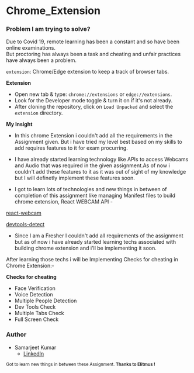 # Chrome_Extension
### Problem I am trying to solve?

Due to Covid 19, remote learning has been a constant and so have been online examinations. 
<br />
But proctoring has always been a task and cheating and unfair practices have always been a problem.
<br />

`extension`: Chrome/Edge extension to keep a track of browser tabs.


**Extension**

- Open new tab & type: `chrome://extensions` or `edge://extensions`.
- Look for the Developer mode toggle & turn it on if it's not already.
- After cloning the repository, click on `Load Unpacked` and select the `extension` directory.

**My Insight**

- In this chrome Extension i couldn't add all the requirements in the Assignment given.
But i have tried my level best based on my skills to add requires features to it for 
exam procurring.

- I have already started learning technology like APIs to access Webcams and Audio that was
required in the given assignment.As of now i couldn't add these features to it as it was out of sight
of my knowledge but I will definetly implement these features soon.

- I got to learn lots of technologies and new things in between of completion of this assignment like 
managing Manifest files to build chrome extension, React WEBCAM API - 

[react-webcam](https://www.npmjs.com/package/react-webcam)

[devtools-detect](https://www.npmjs.com/package/devtools-detect)

- Since I am a Fresher I couldn't add all requirements of the assignment but as of now i have already started
learning techs associated with building chrome extension and i'll be implementing it soon.


After learning those techs i will be Implementing Checks for cheating in Chrome Extension:-

**Checks for cheating**

- Face Verification
- Voice Detection
- Multiple People Detection
- Dev Tools Check
- Multiple Tabs Check
- Full Screen Check


### Author

- Samarjeet Kumar
  - [LinkedIn](https://www.linkedin.com/in/samarjeet-kumar-8236a0196/)

<sub>Got to learn new things in between these Assignment. **Thanks to Elitmus !**</sub>


